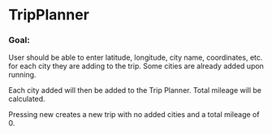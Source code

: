 # TripPlanner
### Goal:
User should be able to enter latitude, longitude, city name, coordinates, etc. for each city they are adding to the trip. Some cities are already added upon running.

Each city added will then be added to the Trip Planner. Total mileage will be calculated.

Pressing new creates a new trip with no added cities and a total mileage of 0.
